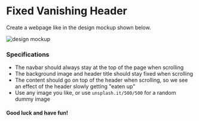 # Fixed Vanishing Header

Create a webpage like in the design mockup shown below.

![design mockup](fixed-vanishing-header.gif)

### Specifications

- The navbar should always stay at the top of the page when scrolling
- The background image and header title should stay fixed when scrolling
- The content should go on top of the header when scrolling, so we see an effect of the header slowly getting "eaten up"
- Use any image you like, or use `unsplash.it/500/500` for a random dummy image

#### Good luck and have fun!